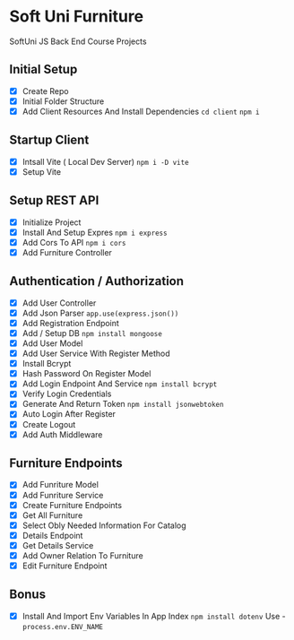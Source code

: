 # Soft Uni Furniture
SoftUni JS Back End Course Projects
## Initial Setup
- [x] Create Repo
- [x] Initial Folder Structure
- [x] Add Client Resources And Install Dependencies `cd client` `npm i`

## Startup Client
- [x] Intsall Vite ( Local Dev Server) `npm i -D vite`
- [x] Setup Vite

## Setup REST API
- [x] Initialize Project
- [x] Install And Setup Expres `npm i express`
- [x] Add Cors To API `npm i cors`
- [x] Add Furniture Controller

## Authentication / Authorization
- [x] Add User Controller
- [x] Add Json Parser `app.use(express.json())`
- [x] Add Registration Endpoint
- [x] Add / Setup DB `npm install mongoose`
- [x] Add User Model
- [x] Add User Service With Register Method
- [x] Install Bcrypt
- [x] Hash Password On Register Model
- [x] Add Login Endpoint And Service `npm install bcrypt`
- [x] Verify Login Credentials
- [x] Generate And Return Token `npm install jsonwebtoken`
- [x] Auto Login After Register
- [x] Create Logout
- [x] Add Auth Middleware

## Furniture Endpoints
- [x] Add Funriture Model
- [x] Add Funriture Service
- [x] Create Furniture Endpoints
- [x] Get All Furniture
- [x] Select Obly Needed Information For Catalog
- [x] Details Endpoint
- [x] Get Details Service
- [x] Add Owner Relation To Furniture
- [x] Edit Furniture Endpoint

## Bonus
- [x] Install And Import Env Variables In App Index `npm install dotenv` Use - `process.env.ENV_NAME`